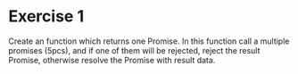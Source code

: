 # Exercise 1
Create an function which returns one Promise. In this function call a multiple promises (5pcs), and if one of them will be rejected, reject the result Promise, otherwise resolve the Promise with result data.


